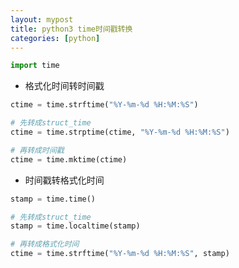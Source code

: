 ```yaml
---
layout: mypost
title: python3 time时间戳转换
categories: [python]
---
```


```python
import time
```

- 格式化时间转时间戳

```python
ctime = time.strftime("%Y-%m-%d %H:%M:%S")

# 先转成struct_time
ctime = time.strptime(ctime, "%Y-%m-%d %H:%M:%S")

# 再转成时间戳
ctime = time.mktime(ctime)
```

- 时间戳转格式化时间

```python
stamp = time.time()

# 先转成struct_time
stamp = time.localtime(stamp)

# 再转成格式化时间
ctime = time.strftime("%Y-%m-%d %H:%M:%S", stamp)
```